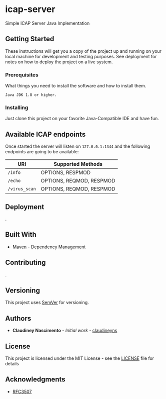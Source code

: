 
# icap-server

Simple ICAP Server Java Implementation

## Getting Started

These instructions will get you a copy of the project up and running on your local machine for development and testing purposes. See deployment for notes on how to deploy the project on a live system.

### Prerequisites

What things you need to install the software and how to install them.

```
Java JDK 1.8 or higher.
```

### Installing

Just clone this project on your favorite Java-Compatible IDE and have fun. 

## Available ICAP endpoints

Once started the server will listen on `127.0.0.1:1344` and the following endpoints are going to be available:

| URI  | Supported Methods |
| ------------- | ------------- |
| `/info`  | OPTIONS, RESPMOD  |
| `/echo`  | OPTIONS, REQMOD, RESPMOD | 
| `/virus_scan`  | OPTIONS, REQMOD, RESPMOD |

## Deployment

.

## Built With

* [Maven](https://maven.apache.org/) - Dependency Management

## Contributing

.

## Versioning

This project uses [SemVer](http://semver.org/) for versioning.

## Authors

* **Claudiney Nascimento** - *Initial work* - [claudineyns](https://github.com/claudineyns)

## License

This project is licensed under the MIT License - see the [LICENSE](LICENSE) file for details

## Acknowledgments

* [RFC3507](https://www.ietf.org/rfc/rfc3507.txt)
